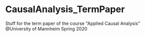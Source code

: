 # CausalAnalysis_TermPaper
 Stuff for the term paper of the course "Applied Causal Analysis" @University of Mannheim Spring 2020
